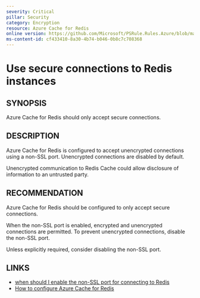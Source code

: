```yaml
---
severity: Critical
pillar: Security
category: Encryption
resource: Azure Cache for Redis
online version: https://github.com/Microsoft/PSRule.Rules.Azure/blob/main/docs/rules/en/Azure.Redis.NonSslPort.md
ms-content-id: cf433410-8a30-4b74-b046-0b8c7c708368
---
```


# Use secure connections to Redis instances

## SYNOPSIS

Azure Cache for Redis should only accept secure connections.

## DESCRIPTION

Azure Cache for Redis is configured to accept unencrypted connections using a non-SSL port.
Unencrypted connections are disabled by default.

Unencrypted communication to Redis Cache could allow disclosure of information to an untrusted party.

## RECOMMENDATION

Azure Cache for Redis should be configured to only accept secure connections.

When the non-SSL port is enabled, encrypted and unencrypted connections are permitted.
To prevent unencrypted connections, disable the non-SSL port.

Unless explicitly required, consider disabling the non-SSL port.

## LINKS

- [when should I enable the non-SSL port for connecting to Redis](https://docs.microsoft.com/en-us/azure/azure-cache-for-redis/cache-faq#when-should-i-enable-the-non-ssl-port-for-connecting-to-redis)
- [How to configure Azure Cache for Redis](https://docs.microsoft.com/en-us/azure/azure-cache-for-redis/cache-configure#access-ports)
